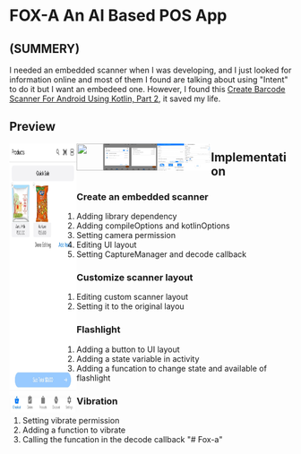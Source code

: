 # FOX-A An AI Based POS App

###

## (SUMMERY)

I needed an embedded scanner when I was developing, and I just looked for information online and most of them I found are talking about using "Intent" to do it but I want an embedeed one. However, I found this [Create Barcode Scanner For Android Using Kotlin, Part 2](https://ariefbayu.xyz/create-barcode-scanner-for-android-using-kotlin-part-2-63656fa02609), it saved my life.

## Preview
<a href="url"><img src="./preview/ongoingsell.jpg" align="left" height="480" width="120" ></a>
<a href="url"><img src="./preview/Languages" align="left" height="48" width="48" ></a>
<a href="url"><img src="./preview/Discount.jpg" align="left" height="48" width="48" ></a>
<a href="url"><img src="./preview/ongoing.jpg" align="left" height="48" width="48" ></a>
<a href="url"><img src="./preview/Front.jpg" align="left" height="48" width="48" ></a>
<a href="url"><img src="./preview/Product.jpg" align="left" height="48" width="48" ></a>




## Implementation

### Create an embedded scanner
1. Adding library dependency
2. Adding compileOptions and kotlinOptions
3. Setting camera permission
4. Editing UI layout
5. Setting CaptureManager and decode callback

### Customize scanner layout
1. Editing custom scanner layout
2. Setting it to the original layou

### Flashlight
1. Adding a button to UI layout
2. Adding a state variable in activity
3. Adding a funcation to change state and available of flashlight

### Vibration
1. Setting vibrate permission
2. Adding a function to vibrate
3. Calling the funcation in the decode callback
"# Fox-a" 
